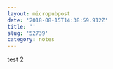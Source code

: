 ```yaml
---
layout: micropubpost
date: '2018-08-15T14:38:59.912Z'
title: ''
slug: '52739'
category: notes
---
```

test 2
